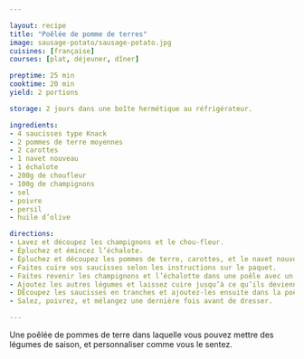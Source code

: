 ```yaml
---

layout: recipe
title: "Poêlée de pomme de terres"
image: sausage-potato/sausage-potato.jpg
cuisines: [française]
courses: [plat, déjeuner, dîner]

preptime: 25 min
cooktime: 20 min
yield: 2 portions

storage: 2 jours dans une boîte hermétique au réfrigérateur.

ingredients:
- 4 saucisses type Knack
- 2 pommes de terre moyennes
- 2 carottes
- 1 navet nouveau
- 1 échalote
- 200g de choufleur
- 100g de champignons
- sel
- poivre
- persil
- huile d’olive

directions:
- Lavez et découpez les champignons et le chou-fleur.
- Épluchez et émincez l’échalote.
- Épluchez et découpez les pommes de terre, carottes, et le navet nouveau.
- Faites cuire vos saucisses selon les instructions sur le paquet.
- Faites revenir les champignons et l’échalotte dans une poêle avec un filet d’huile d’olive. Saupoudrez de persil et mélangez bien.
- Ajoutez les autres légumes et laissez cuire jusqu’à ce qu’ils deviennent fondants.
- DÉcoupez les saucisses en tranches et ajoutez-les ensuite dans la poêle pour les saisir, mélangez bien.
- Salez, poivrez, et mélangez une dernière fois avant de dresser.

---
```


Une poêlée de pommes de terre dans laquelle vous pouvez mettre des légumes de saison, et personnaliser comme vous le sentez.